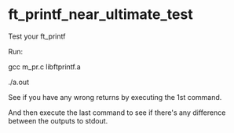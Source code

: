 # ft_printf_near_ultimate_test
Test your ft_printf

Run:

gcc m_pr.c libftprintf.a

./a.out

See if you have any wrong returns by executing the 1st command.

And then execute the last command to see if there's any difference between the outputs to stdout.
